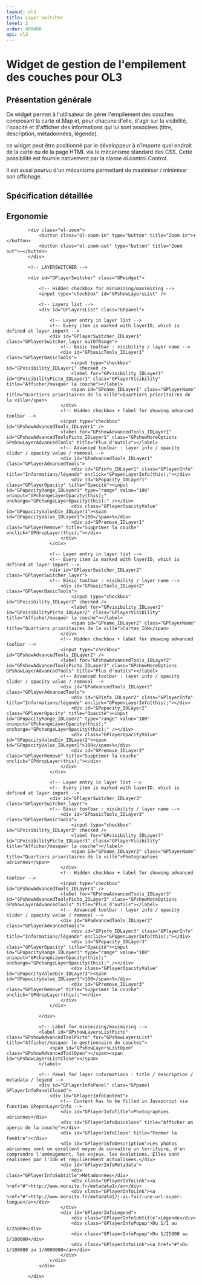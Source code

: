 ```yaml
---
layout: ol3
title: Layer Switcher
level: 2
order: 000400
api: ol3
---
```


# Widget de gestion de l'empilement des couches pour OL3

## Présentation générale

Ce widget permet à l'utilisateur de gérer l'empilement des couches composant la carte ol.Map et, pour chacune d'elle, d'agir sur la visibilité, l'opacité et d'afficher des informations qui lui sont associées (titre, description, métadonnées, légende).

ce widget peut être positionné par le développeur à n'importe quel endroit de la carte ou de la page HTML via le mécanisme standard des CSS. Cette possibilité est fournie nativement par la classe ol.control.Control.

Il est aussi pourvu d'un mécanisme permettant de maximiser / minimiser son affichage.

## Spécification détaillée

## Ergonomie
    
<div id="viewerDiv">
            
            <div class="ol-zoom">
                <button class="ol-zoom-in" type="button" title="Zoom in">+</button>
                <button class="ol-zoom-out" type="button" title="Zoom out">−</button>
            </div>
            
            <!-- LAYERSWITCHER -->
            
            <div id="GPlayerSwitcher" class="GPwidget">
                
                <!-- Hidden checkbox for minimizing/maximizing -->
                <input type="checkbox" id="GPshowLayersList" />
                
                <!-- Layers list -->
                <div id="GPlayersList" class="GPpanel">
                    
                    <!-- Layer entry in layer list -->
                    <!-- Every item is marked with layerID, which is defined at layer import -->
                    <div id="GPlayerSwitcher_IDLayer1" class="GPlayerSwitcher_layer outOfRange">
                        <!-- Basic toolbar : visibility / layer name -->
                        <div id="GPbasicTools_IDLayer1" class="GPlayerBasicTools">
                            <input type="checkbox" id="GPvisibility_IDLayer1" checked />
                            <label for="GPvisibility_IDLayer1" id="GPvisibilityPicto_IDLayer1" class="GPlayerVisibility" title="Afficher/masquer la couche"></label>
                            <span id="GPname_IDLayer1" class="GPlayerName" title="Quartiers prioritaires de la ville">Quartiers prioritaires de la ville</span>
                        </div>
                        <!-- Hidden checkbox + label for showing advanced toolbar -->
                        <input type="checkbox" id="GPshowAdvancedTools_IDLayer1" />
                        <label for="GPshowAdvancedTools_IDLayer1" id="GPshowAdvancedToolsPicto_IDLayer1" class="GPshowMoreOptions GPshowLayerAdvancedTools" title="Plus d'outils"></label>
                        <!-- Advanced toolbar : layer info / opacity slider / opacity value / removal -->
                        <div id="GPadvancedTools_IDLayer1" class="GPlayerAdvancedTools">
                            <div id="GPinfo_IDLayer1" class="GPlayerInfo" title="Informations/légende" onclick="GPopenLayerInfo(this);"></div>
                            <div id="GPopacity_IDLayer1" class="GPlayerOpacity" title="Opacité"><input id="GPopacityRange_IDLayer1" type="range" value="100" oninput="GPchangeLayerOpacity(this);" onchange="GPchangeLayerOpacity(this);" /></div>
                            <div class="GPlayerOpacityValue" id="GPopacityValueDiv_IDLayer1"><span id="GPopacityValue_IDLayer1">100</span>%</div>
                            <div id="GPremove_IDLayer1" class="GPlayerRemove" title="Supprimer la couche" onclick="GPdropLayer(this);"></div>
                        </div>
                    </div>
                    
                    <!-- Layer entry in layer list -->
                    <!-- Every item is marked with layerID, which is defined at layer import -->
                    <div id="GPlayerSwitcher_IDLayer2" class="GPlayerSwitcher_layer">
                    <!-- Basic toolbar : visibility / layer name -->
                        <div id="GPbasicTools_IDLayer2" class="GPlayerBasicTools">
                            <input type="checkbox" id="GPvisibility_IDLayer2" checked />
                            <label for="GPvisibility_IDLayer2" id="GPvisibilityPicto_IDLayer2" class="GPlayerVisibility" title="Afficher/masquer la couche"></label>
                            <span id="GPname_IDLayer2" class="GPlayerName" title="Quartiers prioritaires de la ville">Cartes IGN</span>
                        </div>
                        <!-- Hidden checkbox + label for showing advanced toolbar -->
                        <input type="checkbox" id="GPshowAdvancedTools_IDLayer2" />
                        <label for="GPshowAdvancedTools_IDLayer2" id="GPshowAdvancedToolsPicto_IDLayer2" class="GPshowMoreOptions GPshowLayerAdvancedTools" title="Plus d'outils"></label>
                        <!-- Advanced toolbar : layer info / opacity slider / opacity value / removal -->
                        <div id="GPadvancedTools_IDLayer2" class="GPlayerAdvancedTools">
                            <div id="GPinfo_IDLayer2" class="GPlayerInfo" title="Informations/légende" onclick="GPopenLayerInfo(this);"></div>
                            <div id="GPopacity_IDLayer2" class="GPlayerOpacity" title="Opacité"><input id="GPopacityRange_IDLayer2" type="range" value="100" oninput="GPchangeLayerOpacity(this);" onchange="GPchangeLayerOpacity(this);" /></div>
                            <div class="GPlayerOpacityValue" id="GPopacityValueDiv_IDLayer2"><span id="GPopacityValue_IDLayer2">100</span>%</div>
                            <div id="GPremove_IDLayer2" class="GPlayerRemove" title="Supprimer la couche" onclick="GPdropLayer(this);"></div>
                        </div>
                    </div>
                    
                    <!-- Layer entry in layer list -->
                    <!-- Every item is marked with layerID, which is defined at layer import -->
                    <div id="GPlayerSwitcher_IDLayer3" class="GPlayerSwitcher_layer">
                    <!-- Basic toolbar : visibility / layer name -->
                        <div id="GPbasicTools_IDLayer3" class="GPlayerBasicTools">
                            <input type="checkbox" id="GPvisibility_IDLayer3" checked />
                            <label for="GPvisibility_IDLayer3" id="GPvisibilityPicto_IDLayer3" class="GPlayerVisibility" title="Afficher/masquer la couche"></label>
                            <span id="GPname_IDLayer3" class="GPlayerName" title="Quartiers prioritaires de la ville">Photographies aériennes</span>
                        </div>
                        <!-- Hidden checkbox + label for showing advanced toolbar -->
                        <input type="checkbox" id="GPshowAdvancedTools_IDLayer3" />
                        <label for="GPshowAdvancedTools_IDLayer3" id="GPshowAdvancedToolsPicto_IDLayer3" class="GPshowMoreOptions GPshowLayerAdvancedTools" title="Plus d'outils"></label>
                        <!-- Advanced toolbar : layer info / opacity slider / opacity value / removal -->
                        <div id="GPadvancedTools_IDLayer3" class="GPlayerAdvancedTools">
                            <div id="GPinfo_IDLayer3" class="GPlayerInfo" title="Informations/légende" onclick="GPopenLayerInfo(this);"></div>
                            <div id="GPopacity_IDLayer3" class="GPlayerOpacity" title="Opacité"><input id="GPopacityRange_IDLayer3" type="range" value="100" oninput="GPchangeLayerOpacity(this);" onchange="GPchangeLayerOpacity(this);" /></div>
                            <div class="GPlayerOpacityValue" id="GPopacityValueDiv_IDLayer3"><span id="GPopacityValue_IDLayer3">100</span>%</div>
                            <div id="GPremove_IDLayer3" class="GPlayerRemove" title="Supprimer la couche" onclick="GPdropLayer(this);"></div>
                        </div>
                    </div>
                    
                </div>
                
                <!-- Label for minimizing/maximizing -->
                <label id="GPshowLayersListPicto" class="GPshowAdvancedToolPicto" for="GPshowLayersList" title="Afficher/masquer le gestionnaire de couches">
                    <span id="GPshowLayersListOpen" class="GPshowAdvancedToolOpen"></span><span id="GPshowLayersListClose"></span>
                </label>
                
                <!-- Panel for layer informations : title / description / metadata / legend -->
                <div id="GPlayerInfoPanel" class="GPpanel GPlayerInfoPanelClosed">
                    <div id="GPlayerInfoContent">
                        <!-- Content has to be filled in Javascript via function GPopenLayerInfo -->
                        <div id="GPlayerInfoTitle">Photographies aériennes</div>
                        <div id="GPlayerInfoQuicklook" title="Afficher un aperçu de la couche"></div>
                        <div id="GPlayerInfoClose" title="Fermer la fenêtre"></div>
                        <div id="GPlayerInfoDescription">Les photos aériennes sont un excellent moyen de connaître un territoire, d'en comprendre l'aménagement, les enjeux, les évolutions. Elles sont réalisées par l'IGN et régulièrement actualisées.</div>
                        <div id="GPlayerInfoMetadata">
                            <div class="GPlayerInfoSubtitle">Métadonnées</div>
                            <div class="GPlayerInfoLink"><a href="#">http://www.monsite.fr/metadata1</a></div>
                            <div class="GPlayerInfoLink"><a href="#">http://www.monsite.fr/metadata2/j-ai-fait-une-url-super-longue</a></div>
                        </div>
                        <div id="GPlayerInfoLegend">
                            <div class="GPlayerInfoSubtitle">Légende</div>
                            <div class="GPlayerInfoPopup">Du 1/1 au 1/25000</div>
                            <div class="GPlayerInfoPopup">Du 1/25000 au 1/100000</div>
                            <div class="GPlayerInfoLink"><a href="#">Du 1/100000 au 1/8000000</a></div>
                        </div>
                    </div>
                </div>
                
            </div>
        
</div>
